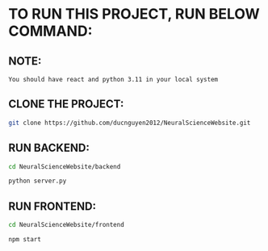 # TO RUN THIS PROJECT, RUN BELOW COMMAND:
## NOTE: 
```
You should have react and python 3.11 in your local system
```
## CLONE THE PROJECT:
```bash
git clone https://github.com/ducnguyen2012/NeuralScienceWebsite.git
```
## RUN BACKEND:
```bash
cd NeuralScienceWebsite/backend
```
```python
python server.py
```
## RUN FRONTEND:
```bash
cd NeuralScienceWebsite/frontend
```
```react
npm start
```
